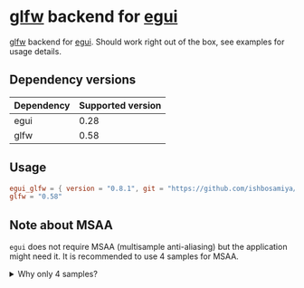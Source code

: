 # [glfw](https://github.com/PistonDevelopers/glfw-rs/) backend for [egui](https://github.com/emilk/egui/)

[glfw](https://github.com/PistonDevelopers/glfw-rs/) backend for
[egui](https://github.com/emilk/egui/). Should work right out of the
box, see examples for usage details.

## Dependency versions
| Dependency | Supported version |
|:-----------|:------------------|
| egui       | 0.28              |
| glfw       | 0.58              |

## Usage

``` toml
egui_glfw = { version = "0.8.1", git = "https://github.com/ishbosamiya/egui_glfw.git", branch = "v0.8.1-release" }
glfw = "0.58"
```

## Note about MSAA

`egui` does not require MSAA (multisample anti-aliasing) but the
application might need it. It is recommended to use 4 samples for
MSAA.

<details>

<summary>Why only 4 samples?</summary>

Attempting to use more number of samples may result in blurry text
(and shapes).

OpenGL specification states that at least 4 MSAA samples must be
supported but there is no upper bound, it is vendor dependent. So why
not just ask OpenGL for the maximum number of sample supported? Well,
it may report a value that although works may no longer just be MSAA
but might introduce supersampling. See the OpenGL extension
[NV_internalformat_sample_query](https://registry.khronos.org/OpenGL/extensions/NV/NV_internalformat_sample_query.txt). It
allows introduces supersampling to be used along with multisampling at
higher sample counts. This means that the supersampled fragments when
downsampled (usually with a linear filter) may make the text (and
shapes) blurry.

Vulkan does not have this problem (at least as of writing this), so it
is possible to get the true number of MSAA samples supported by the
GPU by initializing Vulkan but that is often too much effort. Since
OpenGL specification requires at least 4 samples to be supported, it
is recommended to use 4 samples for MSAA.

</details>
